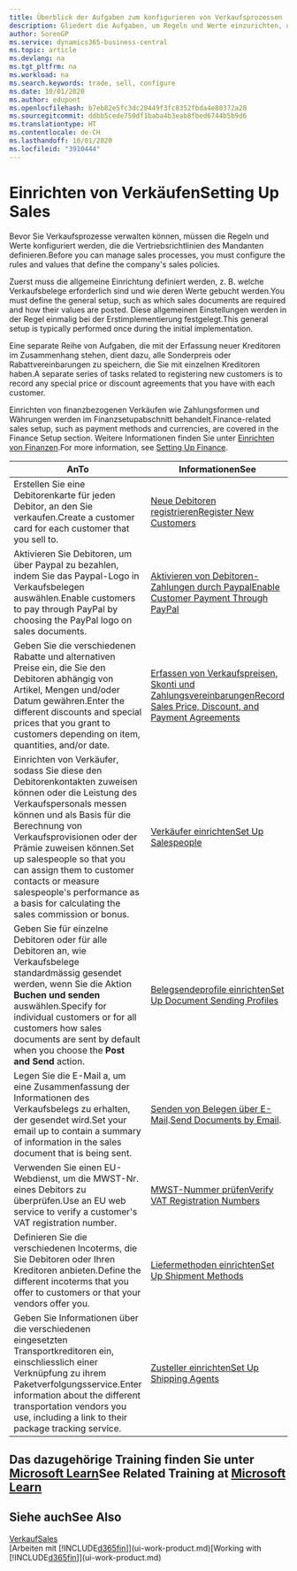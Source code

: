 ```yaml
---
title: Überblick der Aufgaben zum konfigurieren von Verkaufsprozessen | Microsoft Docs
description: Gliedert die Aufgaben, um Regeln und Werte einzurichten, um Ihre Vertriebsrichtlinien und Arbeitsgänge zu definieren.
author: SorenGP
ms.service: dynamics365-business-central
ms.topic: article
ms.devlang: na
ms.tgt_pltfrm: na
ms.workload: na
ms.search.keywords: trade, sell, configure
ms.date: 10/01/2020
ms.author: edupont
ms.openlocfilehash: b7eb82e5fc3dc20449f3fc8352fbda4e80372a20
ms.sourcegitcommit: ddbb5cede750df1baba4b3eab8fbed6744b5b9d6
ms.translationtype: HT
ms.contentlocale: de-CH
ms.lasthandoff: 10/01/2020
ms.locfileid: "3910444"
---
```

# <a name="setting-up-sales"></a><span data-ttu-id="5dcb9-103">Einrichten von Verkäufen</span><span class="sxs-lookup"><span data-stu-id="5dcb9-103">Setting Up Sales</span></span>
<span data-ttu-id="5dcb9-104">Bevor Sie Verkaufsprozesse verwalten können, müssen die Regeln und Werte konfiguriert werden, die die Vertriebsrichtlinien des Mandanten definieren.</span><span class="sxs-lookup"><span data-stu-id="5dcb9-104">Before you can manage sales processes, you must configure the rules and values that define the company's sales policies.</span></span>

<span data-ttu-id="5dcb9-105">Zuerst muss die allgemeine Einrichtung definiert werden, z. B. welche Verkaufsbelege erforderlich sind und wie deren Werte gebucht werden.</span><span class="sxs-lookup"><span data-stu-id="5dcb9-105">You must define the general setup, such as which sales documents are required and how their values are posted.</span></span> <span data-ttu-id="5dcb9-106">Diese allgemeinen Einstellungen werden in der Regel einmalig bei der Erstimplementierung festgelegt.</span><span class="sxs-lookup"><span data-stu-id="5dcb9-106">This general setup is typically performed once during the initial implementation.</span></span>

<span data-ttu-id="5dcb9-107">Eine separate Reihe von Aufgaben, die mit der Erfassung neuer Kreditoren im Zusammenhang stehen, dient dazu, alle Sonderpreis oder Rabattvereinbarungen zu speichern, die Sie mit einzelnen Kreditoren haben.</span><span class="sxs-lookup"><span data-stu-id="5dcb9-107">A separate series of tasks related to registering new customers is to record any special price or discount agreements that you have with each customer.</span></span>

<span data-ttu-id="5dcb9-108">Einrichten von finanzbezogenen Verkäufen wie Zahlungsformen und Währungen werden im Finanzsetupabschnitt behandelt.</span><span class="sxs-lookup"><span data-stu-id="5dcb9-108">Finance-related sales setup, such as payment methods and currencies, are covered in the Finance Setup section.</span></span> <span data-ttu-id="5dcb9-109">Weitere Informationen finden Sie unter [Einrichten von Finanzen](finance-setup-finance.md).</span><span class="sxs-lookup"><span data-stu-id="5dcb9-109">For more information, see [Setting Up Finance](finance-setup-finance.md).</span></span>

| <span data-ttu-id="5dcb9-110">An</span><span class="sxs-lookup"><span data-stu-id="5dcb9-110">To</span></span> | <span data-ttu-id="5dcb9-111">Informationen</span><span class="sxs-lookup"><span data-stu-id="5dcb9-111">See</span></span> |
| --- | --- |
| <span data-ttu-id="5dcb9-112">Erstellen Sie eine Debitorenkarte für jeden Debitor, an den Sie verkaufen.</span><span class="sxs-lookup"><span data-stu-id="5dcb9-112">Create a customer card for each customer that you sell to.</span></span> |[<span data-ttu-id="5dcb9-113">Neue Debitoren registrieren</span><span class="sxs-lookup"><span data-stu-id="5dcb9-113">Register New Customers</span></span>](sales-how-register-new-customers.md) |
| <span data-ttu-id="5dcb9-114">Aktivieren Sie Debitoren, um über Paypal zu bezahlen, indem Sie das Paypal-Logo in Verkaufsbelegen auswählen.</span><span class="sxs-lookup"><span data-stu-id="5dcb9-114">Enable customers to pay through PayPal by choosing the PayPal logo on sales documents.</span></span> |[<span data-ttu-id="5dcb9-115">Aktivieren von Debitoren-Zahlungen durch Paypal</span><span class="sxs-lookup"><span data-stu-id="5dcb9-115">Enable Customer Payment Through PayPal</span></span>](sales-how-enable-payment-service-extensions.md) |
| <span data-ttu-id="5dcb9-116">Geben Sie die verschiedenen Rabatte und alternativen Preise ein, die Sie den Debitoren abhängig von Artikel, Mengen und/oder Datum gewähren.</span><span class="sxs-lookup"><span data-stu-id="5dcb9-116">Enter the different discounts and special prices that you grant to customers depending on item, quantities, and/or date.</span></span> |[<span data-ttu-id="5dcb9-117">Erfassen von Verkaufspreisen, Skonti und Zahlungsvereinbarungen</span><span class="sxs-lookup"><span data-stu-id="5dcb9-117">Record Sales Price, Discount, and Payment Agreements</span></span>](sales-how-record-sales-price-discount-payment-agreements.md) |
| <span data-ttu-id="5dcb9-118">Einrichten von Verkäufer, sodass Sie diese den Debitorenkontakten zuweisen können oder die Leistung des Verkaufspersonals messen können und als Basis für die Berechnung von Verkaufsprovisionen oder der Prämie zuweisen können.</span><span class="sxs-lookup"><span data-stu-id="5dcb9-118">Set up salespeople so that you can assign them to customer contacts or measure salespeople's performance as a basis for calculating the sales commission or bonus.</span></span> |[<span data-ttu-id="5dcb9-119">Verkäufer einrichten</span><span class="sxs-lookup"><span data-stu-id="5dcb9-119">Set Up Salespeople</span></span>](sales-how-setup-salespeople.md) |
| <span data-ttu-id="5dcb9-120">Geben Sie für einzelne Debitoren oder für alle Debitoren an, wie Verkaufsbelege standardmässig gesendet werden, wenn Sie die Aktion **Buchen und senden** auswählen.</span><span class="sxs-lookup"><span data-stu-id="5dcb9-120">Specify for individual customers or for all customers how sales documents are sent by default when you choose the **Post and Send** action.</span></span> |[<span data-ttu-id="5dcb9-121">Belegsendeprofile einrichten</span><span class="sxs-lookup"><span data-stu-id="5dcb9-121">Set Up Document Sending Profiles</span></span>](sales-how-setup-document-send-profiles.md) |
| <span data-ttu-id="5dcb9-122">Legen Sie die E-Mail a, um eine Zusammenfassung der Informationen des Verkaufsbelegs zu erhalten, der gesendet wird.</span><span class="sxs-lookup"><span data-stu-id="5dcb9-122">Set your email up to contain a summary of information in the sales document that is being sent.</span></span> |<span data-ttu-id="5dcb9-123">[Senden von Belegen über E-Mail](ui-how-send-documents-email.md).</span><span class="sxs-lookup"><span data-stu-id="5dcb9-123">[Send Documents by Email](ui-how-send-documents-email.md).</span></span> |
|<span data-ttu-id="5dcb9-124">Verwenden Sie einen EU-Webdienst, um die MWST-Nr. eines Debitors zu überprüfen.</span><span class="sxs-lookup"><span data-stu-id="5dcb9-124">Use an EU web service to verify a customer's VAT registration number.</span></span>|[<span data-ttu-id="5dcb9-125">MWST-Nummer prüfen</span><span class="sxs-lookup"><span data-stu-id="5dcb9-125">Verify VAT Registration Numbers</span></span>](finance-setup-vat.md)|
|<span data-ttu-id="5dcb9-126">Definieren Sie die verschiedenen Incoterms, die Sie Debitoren oder Ihren Kreditoren anbieten.</span><span class="sxs-lookup"><span data-stu-id="5dcb9-126">Define the different incoterms that you offer to customers or that your vendors offer you.</span></span>|[<span data-ttu-id="5dcb9-127">Liefermethoden einrichten</span><span class="sxs-lookup"><span data-stu-id="5dcb9-127">Set Up Shipment Methods</span></span>](sales-how-set-up-shipment-methods.md)|
|<span data-ttu-id="5dcb9-128">Geben Sie Informationen über die verschiedenen eingesetzten Transportkreditoren ein, einschliesslich einer Verknüpfung zu ihrem Paketverfolgungsservice.</span><span class="sxs-lookup"><span data-stu-id="5dcb9-128">Enter information about the different transportation vendors you use, including a link to their package tracking service.</span></span>|[<span data-ttu-id="5dcb9-129">Zusteller einrichten</span><span class="sxs-lookup"><span data-stu-id="5dcb9-129">Set Up Shipping Agents</span></span>](sales-how-to-set-up-shipping-agents.md)|

## <a name="see-related-training-at-microsoft-learn"></a><span data-ttu-id="5dcb9-130">Das dazugehörige Training finden Sie unter [Microsoft Learn](/learn/paths/trade-get-started-dynamics-365-business-central/)</span><span class="sxs-lookup"><span data-stu-id="5dcb9-130">See Related Training at [Microsoft Learn](/learn/paths/trade-get-started-dynamics-365-business-central/)</span></span>

## <a name="see-also"></a><span data-ttu-id="5dcb9-131">Siehe auch</span><span class="sxs-lookup"><span data-stu-id="5dcb9-131">See Also</span></span>
[<span data-ttu-id="5dcb9-132">Verkauf</span><span class="sxs-lookup"><span data-stu-id="5dcb9-132">Sales</span></span>](sales-manage-sales.md)  
<span data-ttu-id="5dcb9-133">[Arbeiten mit [!INCLUDE[d365fin](includes/d365fin_md.md)]](ui-work-product.md)</span><span class="sxs-lookup"><span data-stu-id="5dcb9-133">[Working with [!INCLUDE[d365fin](includes/d365fin_md.md)]](ui-work-product.md)</span></span>

